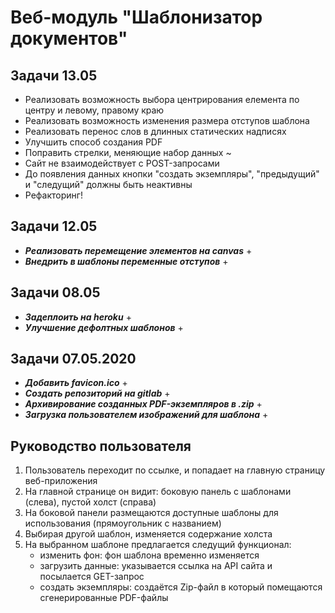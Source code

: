 # Веб-модуль "Шаблонизатор документов"

## Задачи 13.05

* Реализовать возможность выбора центрирования елемента по центру и левому, правому краю
* Реализовать возможность изменения размера отступов шаблона
* Реализовать перенос слов в длинных статических надписях
* Улучшить способ создания PDF
* Поправить стрелки, меняющие набор данных ~
* Сайт не взаимодействует с POST-запросами
* До появления данных кнопки "создать экземпляры", "предыдущий" и "следущий" должны быть неактивны
* Рефакторинг!

## Задачи 12.05

* **_Реализовать перемещение элементов на canvas_** +
* **_Внедрить в шаблоны переменные отступов_** +

## Задачи 08.05

* **_Задеплоить на heroku_** +
* **_Улучшение дефолтных шаблонов_** +

## Задачи 07.05.2020

* **_Добавить favicon.ico_** +
* **_Создать репозиторий на gitlab_** +
* **_Архивирование созданных PDF-экземпляров в .zip_** +
* **_Загрузка пользователем изображений для шаблона_** +

## Руководство пользователя

1. Пользователь переходит по ссылке, и попадает на главную страницу веб-приложения
2. На главной странице он видит: боковую панель с шаблонами (слева), пустой холст (справа)
3. На боковой панели размещаются доступные шаблоны для использования (прямоугольник с названием)
4. Выбирая другой шаблон, изменяется содержание холста
5. На выбранном шаблоне предлагается следущий функционал:
    * изменить фон: фон шаблона временно изменяется
    * загрузить данные: указывается ссылка на API сайта и посылается GET-запрос
    * создать экземпляры: создаётся Zip-файл в который помещаются сгенерированные PDF-файлы
